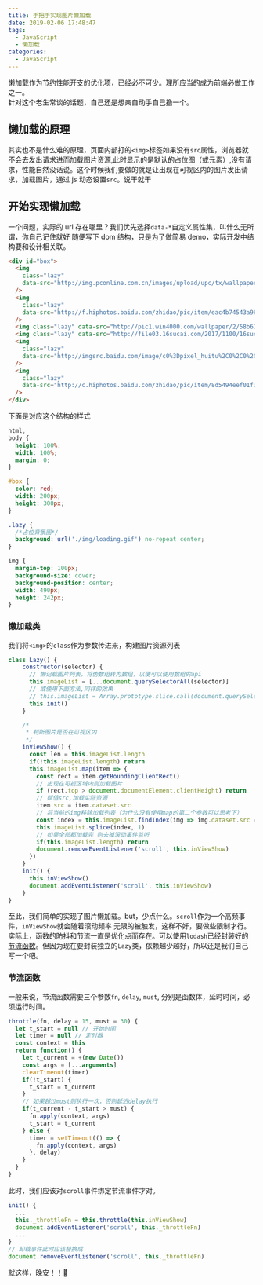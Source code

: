 ```yaml
---
title: 手把手实现图片懒加载
date: 2019-02-06 17:48:47
tags:
  - JavaScript
  - 懒加载
categories:
  - JavaScript
---
```


懒加载作为节约性能开支的优化项，已经必不可少。理所应当的成为前端必做工作之一。  
针对这个老生常谈的话题，自己还是想亲自动手自己撸一个。

## 懒加载的原理

其实也不是什么难的原理，页面内部打的`<img>`标签如果没有`src`属性，浏览器就不会去发出请求进而加载图片资源,此时显示的是默认的占位图（或元素）,没有请求，性能自然没话说。这个时候我们要做的就是让出现在可视区内的图片发出请求，加载图片，通过 js 动态设置`src`。说干就干

## 开始实现懒加载

一个问题，实际的 url 存在哪里？我们优先选择`data-*`自定义属性集，叫什么无所谓，你自己记住就好
随便写下 dom 结构，只是为了做简易 demo，实际开发中结构要和设计相关联。

```html
<div id="box">
  <img
    class="lazy"
    data-src="http://img.pconline.com.cn/images/upload/upc/tx/wallpaper/1301/05/c0/17135331_1357355776882.jpg"
  />
  <img
    class="lazy"
    data-src="http://f.hiphotos.baidu.com/zhidao/pic/item/eac4b74543a982267a3d54978a82b9014b90eb86.jpg"
  />
  <img class="lazy" data-src="http://pic1.win4000.com/wallpaper/2/58b61f7dc6c1d.jpg" />
  <img class="lazy" data-src="http://file03.16sucai.com/2017/1100/16sucai_p20161106032_0c2.JPG" />
  <img
    class="lazy"
    data-src="http://imgsrc.baidu.com/image/c0%3Dpixel_huitu%2C0%2C0%2C294%2C40/sign=5a7938d38acb39dbd5cd6f16b96e6c48/aec379310a55b3196c79de4c48a98226cffc1702.jpg"
  />
  <img
    class="lazy"
    data-src="http://c.hiphotos.baidu.com/zhidao/pic/item/8d5494eef01f3a2987a8062f9f25bc315d607ceb.jpg"
  />
</div>
```

下面是对应这个结构的样式

```css
html,
body {
  height: 100%;
  width: 100%;
  margin: 0;
}

#box {
  color: red;
  width: 200px;
  height: 300px;
}

.lazy {
  /*占位背景图*/
  background: url('./img/loading.gif') no-repeat center;
}

img {
  margin-top: 100px;
  background-size: cover;
  background-position: center;
  width: 490px;
  height: 242px;
}
```

### 懒加载类

我们将`<img>`的`class`作为参数传进来，构建图片资源列表

```js
class Lazy() {
    constructor(selector) {
      // 懒记载图片列表，将伪数组转为数组，以便可以使用数组的api
      this.imageList = [...document.querySelectorAll(selector)]
      // 或使用下面方法,同样的效果
      // this.imageList = Array.prototype.slice.call(document.querySelectorAll(selector))
      this.init()
    }

    /*
     * 判断图片是否在可视区内
     */
    inViewShow() {
      const len = this.imageList.length
      if(!this.imageList.length) return
      this.imageList.map(item => {
        const rect = item.getBoundingClientRect()
        // 出现在可视区域内则加载图片
        if (rect.top > document.documentElement.clientHeight) return
        // 赋值src,加载实际资源
        item.src = item.dataset.src
        // 将当前的img移除加载列表（为什么没有使用map的第二个参数可以思考下）
        const index = this.imageList.findIndex(img => img.dataset.src === item.dataset.src)
        this.imageList.splice(index, 1)
        // 如果全部都加载完 则去掉滚动事件监听
        if(this.imageList.length) return
        document.removeEventListener('scroll', this.inViewShow)
      })
    }
    init() {
      this.inViewShow()
      document.addEventListener('scroll', this.inViewShow)
    }
}
```

至此，我们简单的实现了图片懒加载。but，少点什么。`scroll`作为一个高频事件，`inViewShow`就会随着滚动频率
无限的被触发，这样不好，要做些限制才行。
实际上，函数的防抖和节流一直是优化点而存在。可以使用`lodash`已经封装好的[节流函数](http://www.css88.com/doc/lodash/#_throttlefunc-wait0-options)。但因为现在要封装独立的`Lazy`类，依赖越少越好，所以还是我们自己写一个吧。

### 节流函数

一般来说，节流函数需要三个参数`fn`, `delay`, `must`, 分别是函数体，延时时间，必须运行时间。

```js
throttle(fn, delay = 15, must = 30) {
  let t_start = null // 开始时间
  let timer = null // 定时器
  const context = this
  return function() {
    let t_current = +(new Date())
    const args = [...arguments]
    clearTimeout(timer)
    if(!t_start) {
      t_start = t_current
    }
    // 如果超过must则执行一次，否则延迟delay执行
    if(t_current - t_start > must) {
      fn.apply(context, args)
      t_start = t_current
    } else {
      timer = setTimeout(() => {
        fn.apply(context, args)
      }, delay)
    }
  }
}
```

此时，我们应该对`scroll`事件绑定节流事件才对。

```js
init() {
  ...
  this._throttleFn = this.throttle(this.inViewShow)
  document.addEventListener('scroll', this._throttleFn)
  ...
}
// 卸载事件此时应该替换成
document.removeEventListener('scroll', this._throttleFn)
```

就这样，晚安！！:crescent_moon:
